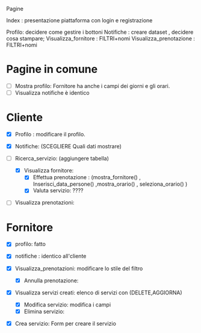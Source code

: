 Pagine

Index :  presentazione piattaforma  con login e registrazione

Profilo: decidere come gestire i bottoni
Notifiche : creare dataset , decidere cosa stampare;
Visualizza_fornitore : FILTRI+nomi
Visualizza_prenotazione : FILTRI+nomi

# Pagine in comune

* [ ] Mostra profilo: Fornitore ha anche i campi dei giorni e gli orari.
* [ ] Visualizza notifiche è identico

# Cliente

* [X] Profilo : modificare il profilo.
* [X] Notifiche:  (SCEGLIERE Quali dati mostrare)
* [ ] Ricerca_servizio: (aggiungere tabella)

  * [X] Visualizza fornitore:
    * [X] Effettua prenotazione : (mostra_fornitore() , Inserisci_data_persone() ,mostra_orario() , seleziona_orario() )
    * [X] Valuta servizio: ????
* [ ] Visualizza prenotazioni:

# Fornitore

* [X] profilo: fatto
* [X] notifiche : identico all'cliente
* [X] Visualizza_prenotazioni: modificare lo stile del filtro

  * [X] Annulla prenotazione:
* [X] Visualizza servizi creati: elenco di servizi con (DELETE,AGGIORNA)

  * [X] Modifica servizio: modifica i campi
  * [X] Elimina servizio:
* [X] Crea servizio: Form per creare il servizio
